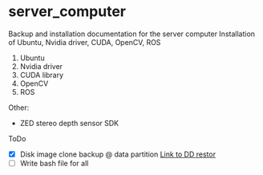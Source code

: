 # server_computer
Backup and installation documentation for the server computer
Installation of Ubuntu, Nvidia driver, CUDA, OpenCV, ROS

1. Ubuntu
2. Nvidia driver
3. CUDA library
4. OpenCV
5. ROS

Other:
- ZED stereo depth sensor SDK

ToDo
- [x] Disk image clone backup @ data partition [Link to DD restor](https://help.ubuntu.com/community/DriveImaging)
- [ ] Write bash file for all

